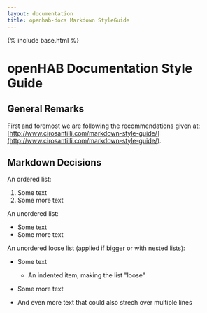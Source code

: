 ```yaml
---
layout: documentation
title: openhab-docs Markdown StyleGuide
---
```


{% include base.html %}

# openHAB Documentation Style Guide 

## General Remarks

First and foremost we are following the recommendations given at: [http://www.cirosantilli.com/markdown-style-guide/](http://www.cirosantilli.com/markdown-style-guide/).

## Markdown Decisions

An ordered list:

1. Some text
2. Some more text

An unordered list:

- Some text
- Some more text

An unordered loose list (applied if bigger or with nested lists):

-   Some text
    - An indented item, making the list "loose"

-   Some more text

-   And even more text that could also strech over multiple lines
